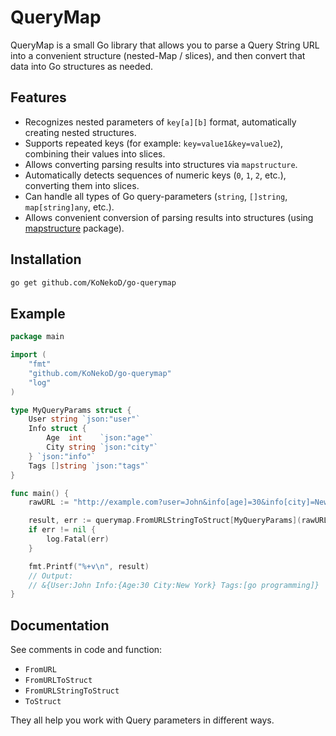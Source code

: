 # QueryMap

QueryMap is a small Go library that allows you to parse a Query String URL into a convenient 
structure (nested-Map / slices), and then convert that data into Go structures as needed.

## Features

- Recognizes nested parameters of `key[a][b]` format, automatically creating nested structures.
- Supports repeated keys (for example: `key=value1&key=value2`), combining their values into slices.
- Allows converting parsing results into structures via `mapstructure`.
- Automatically detects sequences of numeric keys (`0`, `1`, `2`, etc.), converting them into slices.
- Can handle all types of Go query-parameters (`string`, `[]string`, `map[string]any`, etc.).
- Allows convenient conversion of parsing results into structures (using [mapstructure](https://github.com/mitchellh/mapstructure) package).

## Installation

```bash
go get github.com/KoNekoD/go-querymap
```

## Example

```go
package main

import (
	"fmt"
	"github.com/KoNekoD/go-querymap"
	"log"
)

type MyQueryParams struct {
	User string `json:"user"`
	Info struct {
		Age  int    `json:"age"`
		City string `json:"city"`
	} `json:"info"`
	Tags []string `json:"tags"`
}

func main() {
	rawURL := "http://example.com?user=John&info[age]=30&info[city]=New+York&tags[]=go&tags[]=programming"

	result, err := querymap.FromURLStringToStruct[MyQueryParams](rawURL)
	if err != nil {
		log.Fatal(err)
	}

	fmt.Printf("%+v\n", result)
	// Output:
	// &{User:John Info:{Age:30 City:New York} Tags:[go programming]}
}
```

## Documentation

See comments in code and function:
- `FromURL`
- `FromURLToStruct`
- `FromURLStringToStruct`
- `ToStruct`

They all help you work with Query parameters in different ways.
